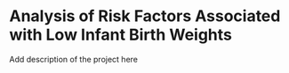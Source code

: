 # Analysis of Risk Factors Associated with Low Infant Birth Weights

Add description of the project here
